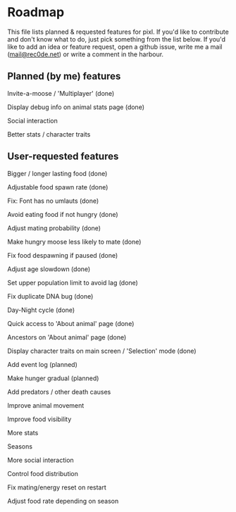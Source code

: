 ﻿Roadmap
====
This file lists planned & requested features for pixl.
If you'd like to contribute and don't know what to do, just pick something from the list below.
If you'd like to add an idea or feature request, open a github issue, write me a mail (mail@rec0de.net) or write a comment in the harbour.

## Planned (by me) features
Invite-a-moose / 'Multiplayer' (done)

Display debug info on animal stats page (done)

Social interaction

Better stats / character traits


## User-requested features

Bigger / longer lasting food (done)

Adjustable food spawn rate (done)

Fix: Font has no umlauts (done)

Avoid eating food if not hungry (done)

Adjust mating probability (done)

Make hungry moose less likely to mate (done)

Fix food despawning if paused (done)

Adjust age slowdown (done)

Set upper population limit to avoid lag (done)

Fix duplicate DNA bug (done)

Day-Night cycle (done)

Quick access to 'About animal' page (done)

Ancestors on 'About animal' page (done)

Display character traits on main screen / 'Selection' mode (done)

Add event log (planned)

Make hunger gradual (planned)

Add predators / other death causes

Improve animal movement

Improve food visibility

More stats

Seasons

More social interaction

Control food distribution

Fix mating/energy reset on restart

Adjust food rate depending on season
